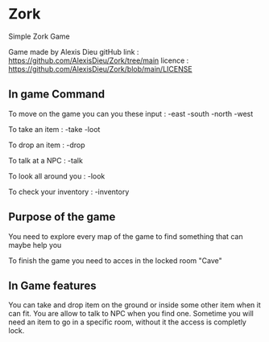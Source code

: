 # Zork
Simple Zork Game

Game made by Alexis Dieu
gitHub link : https://github.com/AlexisDieu/Zork/tree/main
licence : https://github.com/AlexisDieu/Zork/blob/main/LICENSE

## In game Command

To move on the game you can you these input : 
-east
-south
-north
-west

To take an item :
-take
-loot

To drop an item :
-drop

To talk at a NPC :
-talk

To look all around you :
-look

To check your inventory :
-inventory


## Purpose of the game

You need to explore every map of the game to find something that can maybe help you

To finish the game you need to acces in the locked room "Cave"

## In Game features

You can take and drop item on the ground or inside some other item when it can fit.
You are allow to talk to NPC when you find one.
Sometime you will need an item to go in a specific room, without it the access is completly lock.






